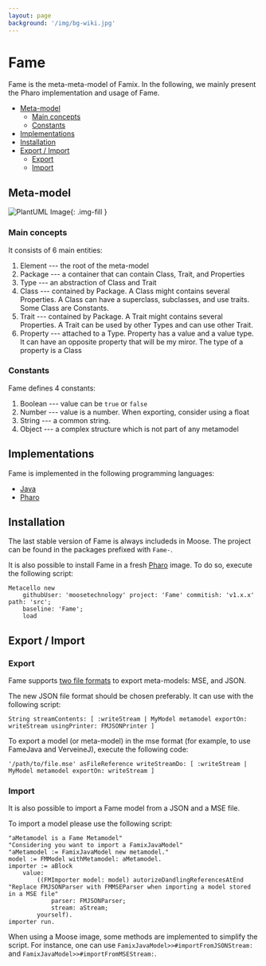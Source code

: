 ```yaml
---
layout: page
background: '/img/bg-wiki.jpg'
---
```


# Fame <!-- omit in toc -->

Fame is the meta-meta-model of Famix.
In the following, we mainly present the Pharo implementation and usage of Fame.

- [Meta-model](#meta-model)
  - [Main concepts](#main-concepts)
  - [Constants](#constants)
- [Implementations](#implementations)
- [Installation](#installation)
- [Export / Import](#export--import)
  - [Export](#export)
  - [Import](#import)

## Meta-model

![PlantUML Image](http://www.plantuml.com/plantuml/proxy?cache=no&src=https://raw.githubusercontent.com/moosetechnology/moosetechnology.github.io/master/moose-wiki/Developers/img/fame/fame-meta-model.puml&fmt=svg){: .img-fill }

### Main concepts

It consists of 6 main entities:

1. Element --- the root of the meta-model
2. Package --- a container that can contain Class, Trait, and Properties
3. Type --- an abstraction of Class and Trait
4. Class --- contained by Package. A Class might contains several Properties. A Class can have a superclass, subclasses, and use traits. Some Class are Constants.
5. Trait --- contained by Package. A Trait might contains several Properties. A Trait can be used by other Types and can use other Trait.
6. Property --- attached to a Type. Property has a value and a value type. It can have an opposite property that will be my miror.
   The type of a property is a Class

### Constants

Fame defines 4 constants:

1. Boolean --- value can be `true` or `false`
2. Number --- value is a number. When exporting, consider using a float
3. String --- a common string.
4. Object --- a complex structure which is not part of any metamodel

## Implementations

Fame is implemented in the following programming languages:

- [Java](https://github.com/moosetechnology/FameJava)
- [Pharo](https://github.com/moosetechnology/Fame)

## Installation

The last stable version of Fame is always includeds in Moose.
The project can be found in the packages prefixed with `Fame-`.

It is also possible to install Fame in a fresh [Pharo](http://pharo-project.org/) image.
To do so, execute the following script:

```st
Metacello new
    githubUser: 'moosetechnology' project: 'Fame' commitish: 'v1.x.x' path: 'src';
    baseline: 'Fame';
    load
```

## Export / Import

### Export

Fame supports [two file formats](/moose-wiki/Users/fileFormat) to export meta-models: MSE, and JSON.

The new JSON file format should be chosen preferably.
It can use with the following script:

```st
String streamContents: [ :writeStream | MyModel metamodel exportOn: writeStream usingPrinter: FMJSONPrinter ]
```

To export a model (or meta-model) in the mse format (for example, to use FameJava and VerveineJ), execute the following code:

```st
'/path/to/file.mse' asFileReference writeStreamDo: [ :writeStream | MyModel metamodel exportOn: writeStream ]
```

### Import

It is also possible to import a Fame model from a JSON and a MSE file.

To import a model please use the following script:

```st
"aMetamodel is a Fame Metamodel"
"Considering you want to import a FamixJavaModel"
"aMetamodel := FamixJavaModel new metamodel."
model := FMModel withMetamodel: aMetamodel.
importer := aBlock
    value:
        ((FMImporter model: model) autorizeDandlingReferencesAtEnd
"Replace FMJSONParser with FMMSEParser when importing a model stored in a MSE file"
            parser: FMJSONParser; 
            stream: aStream;
        yourself).
importer run.
```

When using a Moose image, some methods are implemented to simplify the script.
For instance, one can use `FamixJavaModel>>#importFromJSONStream:` and `FamixJavaModel>>#importFromMSEStream:`.
